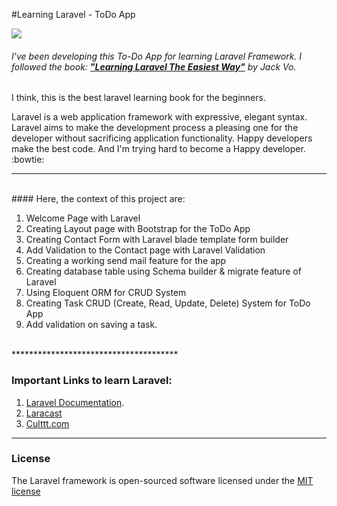 #Learning Laravel - ToDo App

[![](http://laravel.com/assets/img/logo-head.png)](http://laravel.com)

###### I've been developing this To-Do App for learning Laravel Framework. I followed the book: ***["Learning Laravel The Easiest Way"](http://learninglaravel.net/)*** by *Jack Vo*.


I think, this is the best laravel learning book for the beginners.


Laravel is a web application framework with expressive, elegant syntax. Laravel aims to make the development process a pleasing one for the developer without sacrificing application functionality. Happy developers make the best code. And I'm trying hard to become a Happy developer. :bowtie:
<br/>
************************
<br/>
#### Here, the context of this project are:




1. Welcome Page with Laravel
2. Creating Layout page with Bootstrap for the ToDo App
3. Creating Contact Form with Laravel blade template form builder
4. Add Validation to the Contact page with Laravel Validation
5. Creating a working send mail feature for the app
6. Creating database table using Schema builder & migrate feature of Laravel
7. Using Eloquent ORM for CRUD System
8. Creating Task CRUD (Create, Read, Update, Delete) System for ToDo App
9. Add validation on saving a task.

<br/>
**************************************
<br/>

### Important Links to learn Laravel:

1.  [Laravel Documentation](http://laravel.com/docs).
2.  [Laracast ](https://laracasts.com/)
3.  [Culttt.com ](http://culttt.com)



-------------------



### License

The Laravel framework is open-sourced software licensed under the [MIT license](http://opensource.org/licenses/MIT)

